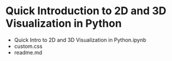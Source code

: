 # Quick Introduction to 2D and 3D Visualization in Python


+  Quick Intro to  2D and 3D Visualization in Python.ipynb
+  custom.css
+  readme.md
